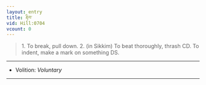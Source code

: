 ```yaml
---
layout: entry
title: རྟིབ་
vid: Hill:0704
vcount: 0
---
```

> 1\. To break, pull down\. 2\. (in Sikkim) To beat thoroughly, thrash CD\. To indent, make a mark on something DS\.

---
* Volition: _Voluntary_

---

